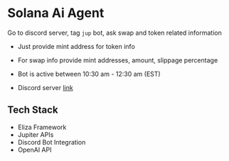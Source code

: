 # Solana Ai Agent

Go to discord server, tag `jup` bot, ask swap and token related information

- Just provide mint address for token  info
- For swap info provide mint addresses, amount, slippage percentage


- Bot is active between 10:30 am - 12:30 am (EST)
- Discord server [link](https://discord.gg/vQy9azja)



## Tech Stack

- Eliza Framework
- Jupiter APIs
- Discord Bot Integration
- OpenAI API


